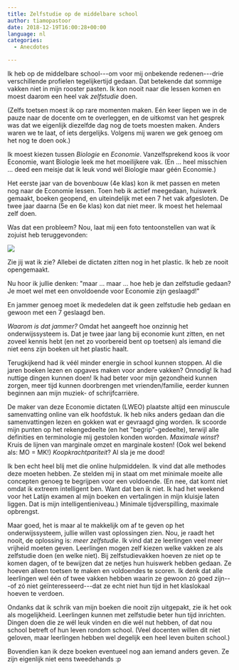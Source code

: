 ```yaml
---
title: Zelfstudie op de middelbare school
author: tiamopastoor
date: 2018-12-19T16:00:28+00:00
language: nl
categories:
  - Anecdotes

---
```

Ik heb op de middelbare school---om voor mij onbekende redenen---drie verschillende profielen tegelijkertijd gedaan. Dat betekende dat sommige vakken niet in mijn rooster pasten. Ik kon nooit naar die lessen komen en moest daarom een heel vak _zelfstudie_ doen.

(Zelfs toetsen moest ik op rare momenten maken. Eén keer liepen we in de pauze naar de docente om te overleggen, en de uitkomst van het gesprek was dat we eigenlijk diezelfde dag nog de toets moesten maken. Anders waren we te laat, of iets dergelijks. Volgens mij waren we gek genoeg om het nog te doen ook.)

Ik moest kiezen tussen _Biologie_ en _Economie_. Vanzelfsprekend koos ik voor Economie, want Biologie leek me het moeilijkere vak. (En ... heel misschien ... deed een meisje dat ik leuk vond wél Biologie maar géén Economie.)

Het eerste jaar van de bovenbouw (4e klas) kon ik met passen en meten nog naar de Economie lessen. Toen heb ik actief meegedaan, huiswerk gemaakt, boeken geopend, en uiteindelijk met een 7 het vak afgesloten. De twee jaar daarna (5e en 6e klas) kon dat niet meer. Ik moest het helemaal zelf doen.

Was dat een probleem? Nou, laat mij een foto tentoonstellen van wat ik zojuist heb teruggevonden:

![](/uploads/2018/12/ECONOMIEDICTATEN.jpg)

Zie jij wat ik zie? Allebei de dictaten zitten nog in het plastic. Ik heb ze nooit opengemaakt.

Nu hoor ik jullie denken: "maar ... maar ... hoe heb je dan zelfstudie gedaan? Je moet wel met een onvoldoende voor Economie zijn geslaagd!"

En jammer genoeg moet ik mededelen dat ik geen zelfstudie heb gedaan en gewoon met een 7 geslaagd ben.

_Waarom is dat jammer?_ Omdat het aangeeft hoe onzinnig het onderwijssysteem is. Dat je twee jaar lang bij economie kunt zitten, en net zoveel kennis hebt (en net zo voorbereid bent op toetsen) als iemand die niet eens zijn boeken uit het plastic haalt.

Terugkijkend had ik véél minder energie in school kunnen stoppen. Al die jaren boeken lezen en opgaves maken voor andere vakken? Onnodig! Ik had nuttige dingen kunnen doen! Ik had beter voor mijn gezondheid kunnen zorgen, meer tijd kunnen doorbrengen met vrienden/familie, eerder kunnen beginnen aan mijn muziek- of schrijfcarrière.

De maker van deze Economie dictaten (LWEO) plaatste altijd een minuscule samenvatting online van elk hoofdstuk. Ik heb niks anders gedaan dan die samenvattingen lezen en gokken wat er gevraagd ging worden. Ik scoorde mijn punten op het rekengedeelte (en het "begrip"-gedeelte), terwijl alle definities en terminologie mij gestolen konden worden. _Maximale winst_? Kruis de lijnen van marginale omzet en marginale kosten! (Ook wel bekend als: MO = MK!) _Koopkrachtpariteit_? Al sla je me dood!

Ik ben echt heel blij met die online hulpmiddelen. Ik vind dat alle methodes deze moeten hebben. Ze stelden mij in staat om met minimale moeite alle concepten genoeg te begrijpen voor een voldoende. (En nee, dat komt niet omdat ik extreem intelligent ben. Want dat ben ik niet. Ik had het weekend voor het Latijn examen al mijn boeken en vertalingen in mijn kluisje laten liggen. Dat is mijn intelligentieniveau.) Minimale tijdverspilling, maximale opbrengst.

Maar goed, het is maar al te makkelijk om af te geven op het onderwijssysteem, jullie willen vast oplossingen zien. Nou, je raadt het nooit, de oplossing is: _meer zelfstudie_. Ik vind dat ze leerlingen veel meer vrijheid moeten geven. Leerlingen mogen zelf kiezen welke vakken ze als zelfstudie doen (en welke niet). Bij zelfstudievakken hoeven ze niet op te komen dagen, of te bewijzen dat ze netjes hun huiswerk hebben gedaan. Ze hoeven alleen toetsen te maken en voldoendes te scoren. Ik denk dat alle leerlingen wel één of twee vakken hebben waarin ze gewoon zó goed zijn---of zó niet geïnteresseerd---dat ze echt niet hun tijd in het klaslokaal hoeven te verdoen.

Ondanks dat ik schrik van mijn boeken die nooit zijn uitgepakt, zie ik het ook als mogelijkheid. Leerlingen kunnen met zelfstudie beter hun tijd inrichten. Dingen doen die ze wél leuk vinden en die wél nut hebben, of dat nou school betreft of hun leven rondom school. (Veel docenten willen dit niet geloven, maar leerlingen hebben wel degelijk een heel leven buiten school.)

Bovendien kan ik deze boeken eventueel nog aan iemand anders geven. Ze zijn eigenlijk niet eens tweedehands :p